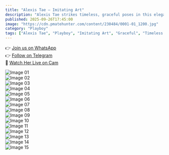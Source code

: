 ```yaml
---
title: "Alexis Tae – Imitating Art"
description: "Alexis Tae strikes timeless, graceful poses in this elegant Playboy set that feels like living art."
published: 2025-09-26T17:45:00
image: "https://cdn.pmatehunter.com/content/230484/0001-01_1200.jpg"
category: "Playboy"
tags: ["Alexis Tae", "Playboy", "Imitating Art", "Graceful", "Timeless Beauty"]
---
```


👉 [Join us on WhatsApp](https://redirecting-kappa.vercel.app/)  
👉 [Follow on Telegram](https://redirecting-kappa.vercel.app/)  
🔞 [Watch Her Live on Cam](https://redirecting-kappa.vercel.app/)  

![Image 01](https://cdn.pmatehunter.com/content/230484/0001-01_1200.jpg)  
![Image 02](https://cdn.pmatehunter.com/content/230484/0001-02_1200.jpg)  
![Image 03](https://cdn.pmatehunter.com/content/230484/0001-03_1200.jpg)  
![Image 04](https://cdn.pmatehunter.com/content/230484/0001-04_1200.jpg)  
![Image 05](https://cdn.pmatehunter.com/content/230484/0001-05_1200.jpg)  
![Image 06](https://cdn.pmatehunter.com/content/230484/0001-06_1200.jpg)  
![Image 07](https://cdn.pmatehunter.com/content/230484/0001-07_1200.jpg)  
![Image 08](https://cdn.pmatehunter.com/content/230484/0001-08_1200.jpg)  
![Image 09](https://cdn.pmatehunter.com/content/230484/0001-09_1200.jpg)  
![Image 10](https://cdn.pmatehunter.com/content/230484/0001-10_1200.jpg)  
![Image 11](https://cdn.pmatehunter.com/content/230484/0001-11_1200.jpg)  
![Image 12](https://cdn.pmatehunter.com/content/230484/0001-12_1200.jpg)  
![Image 13](https://cdn.pmatehunter.com/content/230484/0001-13_1200.jpg)  
![Image 14](https://cdn.pmatehunter.com/content/230484/0001-14_1200.jpg)  
![Image 15](https://cdn.pmatehunter.com/content/230484/0001-15_1800.jpg)